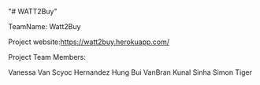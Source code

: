 "# WATT2Buy" 

TeamName: Watt2Buy

Project website:https://watt2buy.herokuapp.com/ 

Project Team Members:

Vanessa Van Scyoc Hernandez
Hung Bui
VanBran
Kunal Sinha
Simon
Tiger
